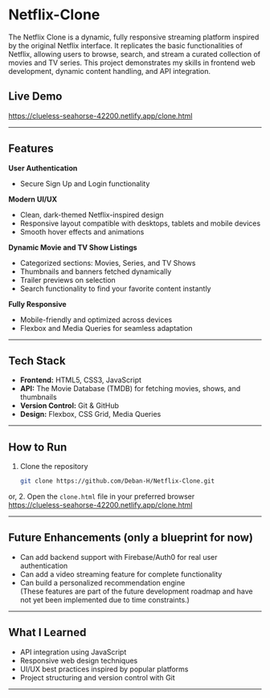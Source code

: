 # Netflix-Clone
The Netflix Clone is a dynamic, fully responsive streaming platform inspired by the original Netflix interface. It replicates the basic functionalities of Netflix, allowing users to browse, search, and stream a curated collection of movies and TV series. This project demonstrates my skills in frontend web development, dynamic content handling, and API integration.

##  Live Demo
https://clueless-seahorse-42200.netlify.app/clone.html

---

## Features

**User Authentication**  
- Secure Sign Up and Login functionality 

 **Modern UI/UX**  
- Clean, dark-themed Netflix-inspired design  
- Responsive layout compatible with desktops, tablets and mobile devices
- Smooth hover effects and animations

**Dynamic Movie and TV Show Listings**  
- Categorized sections: Movies, Series, and TV Shows  
- Thumbnails and banners fetched dynamically  
- Trailer previews on selection  
- Search functionality to find your favorite content instantly

 **Fully Responsive**  
- Mobile-friendly and optimized across devices
- Flexbox and Media Queries for seamless adaptation

---

## Tech Stack

- **Frontend:** HTML5, CSS3, JavaScript  
- **API:** The Movie Database (TMDB) for fetching movies, shows, and thumbnails  
- **Version Control:** Git & GitHub  
- **Design:** Flexbox, CSS Grid, Media Queries

---

## How to Run

1. Clone the repository  
   ```bash
   git clone https://github.com/Deban-H/Netflix-Clone.git
   ```
or,
2. Open the `clone.html` file in your preferred browser  
https://clueless-seahorse-42200.netlify.app/clone.html

---

## Future Enhancements (only a blueprint for now)

- Can add backend support with Firebase/Auth0 for real user authentication  
- Can add a video streaming feature for complete functionality  
- Can build a personalized recommendation engine  
  (These features are part of the future development roadmap and have not yet been implemented due to time constraints.)


---

## What I Learned

- API integration using JavaScript  
- Responsive web design techniques  
- UI/UX best practices inspired by popular platforms  
- Project structuring and version control with Git

---
